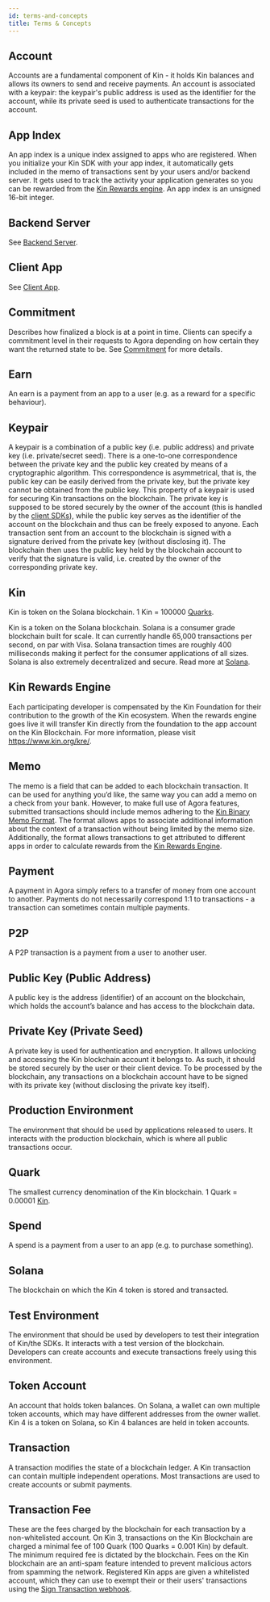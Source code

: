```yaml
---
id: terms-and-concepts
title: Terms & Concepts
---
```


## Account

Accounts are a fundamental component of Kin - it holds Kin balances and allows its owners to send and receive payments. An account is associated with a keypair: the keypair's public address is used as the identifier for the account, while its private seed is used to authenticate transactions for the account. 

## App Index

An app index is a unique index assigned to apps who are registered. When you initialize your Kin SDK with your app index, it automatically gets included in the memo of transactions sent by your users and/or backend server. It gets used to track the activity your application generates so you can be rewarded from the [Kin Rewards engine](https://www.kin.org/kre/). An app index is an unsigned 16-bit integer.

## Backend Server

See [Backend Server](/kin-architecture-overview#backend-server).

## Client App

See [Client App](/kin-architecture-overview#client-app).

## Commitment

Describes how finalized a block is at a point in time. Clients can specify a commitment level in their requests to Agora depending on how certain they want the returned state to be. See [Commitment](/solana#commitment) for more details. 

## Earn

An earn is a payment from an app to a user (e.g. as a reward for a specific behaviour).

## Keypair

A keypair is a combination of a public key (i.e. public address) and private key (i.e. private/secret seed). There is a one-to-one correspondence between the private key and the public key created by means of a cryptographic algorithm. This correspondence is asymmetrical, that is, the public key can be easily derived from the private key, but the private key cannot be obtained from the public key. This property of a keypair is used for securing Kin transactions on the blockchain. The private key is supposed to be stored securely by the owner of the account (this is handled by the [client SDKs](/intro#client)), while the public key serves as the identifier of the account on the blockchain and thus can be freely exposed to anyone. Each transaction sent from an account to the blockchain is signed with a signature derived from the private key (without disclosing it). The blockchain then uses the public key held by the blockchain account to verify that the signature is valid, i.e. created by the owner of the corresponding private key.

## Kin

Kin is token on the Solana blockchain. 1 Kin = 100000 [Quarks](/terms-and-concepts#quark).

Kin is a token on the Solana blockchain. Solana is a consumer grade blockchain built for scale. It can currently handle 65,000 transactions per second, on par with Visa. Solana transaction times are roughly 400 milliseconds making it perfect for the consumer applications of  all sizes. Solana is also extremely decentralized and secure. Read more at [Solana](http://www.solana.com).

## Kin Rewards Engine

Each participating developer is compensated by the Kin Foundation for their contribution to the growth of the Kin ecosystem. When the rewards engine goes live it will transfer Kin directly from the foundation to the app account on the Kin Blockchain. For more information, please visit https://www.kin.org/kre/.

## Memo

The memo is a field that can be added to each blockchain transaction. It can be used for anything you’d like, the same way you can add a memo on a check from your bank. However, to make full use of Agora features, submitted transactions should include memos adhering to the [Kin Binary Memo Format](/how-it-works#kin-binary-memo-format). The format allows apps to associate additional information about the context of a transaction without being limited by the memo size. Additionally, the format allows transactions to get attributed to different apps in order to calculate rewards from the [Kin Rewards Engine](https://www.kin.org/kre/).

## Payment

A payment in Agora simply refers to a transfer of money from one account to another. Payments do not necessarily correspond 1:1 to transactions - a transaction can sometimes contain multiple payments.

## P2P

A P2P transaction is a payment from a user to another user.

## Public Key (Public Address)

A public key is the address (identifier) of an account on the blockchain, which holds the account’s balance and has access to the blockchain data. 

## Private Key (Private Seed)

A private key is used for authentication and encryption. It allows unlocking and accessing the Kin blockchain account it belongs to. As such, it should be stored securely by the user or their client device. To be processed by the blockchain, any transactions on a blockchain account have to be signed with its private key (without disclosing the private key itself).

## Production Environment

The environment that should be used by applications released to users. It interacts with the production blockchain, which is where all public transactions occur.

## Quark
The smallest currency denomination of the Kin blockchain. 1 Quark = 0.00001 [Kin](/terms-and-concepts#kin).

## Spend

A spend is a payment from a user to an app (e.g. to purchase something).

## Solana

The blockchain on which the Kin 4 token is stored and transacted.

## Test Environment

The environment that should be used by developers to test their integration of Kin/the SDKs. It interacts with a test version of the blockchain. Developers can create accounts and execute transactions freely using this environment.

## Token Account

An account that holds token balances. On Solana, a wallet can own multiple token accounts, which may have different addresses from the owner wallet. Kin 4 is a token on Solana, so Kin 4 balances are held in token accounts.

## Transaction

A transaction modifies the state of a blockchain ledger. A Kin transaction can contain multiple independent operations. Most transactions are used to create accounts or submit payments.

## Transaction Fee

These are the fees charged by the blockchain for each transaction by a non-whitelisted account. On Kin 3, transactions on the Kin Blockchain are charged a minimal fee of 100 Quark (100 Quarks = 0.001 Kin) by default. The minimum required fee is dictated by the blockchain. Fees on the Kin blockchain are an anti-spam feature intended to prevent malicious actors from spamming the network. Registered Kin apps are given a whitelisted account, which they can use to exempt their or their users' transactions using the [Sign Transaction webhook](/how-it-works#sign-transaction).
